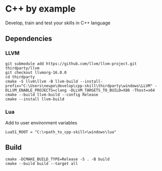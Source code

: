# C++ by example

Develop, train and test your skills in C++ language

## Dependencies

### LLVM

```
git submodule add https://github.com/llvm/llvm-project.git thirdparty/llvm
git checkout llvmorg-16.0.0
cd thirdparty
cmake -S llvm\llvm -B llvm-build --install-prefix="C:\Users\neupo\develop\cpp-skill\thirdparty\windows\LLVM" -DLLVM_ENABLE_PROJECTS=clang -DLLVM_TARGETS_TO_BUILD=X86 -Thost=x64
cmake --build llvm-build --config Release
cmake --install llvm-build
```

### Lua

Add to user environment variables

```
Lua51_ROOT = "C:\<path_to_cpp-skill>\windows\lua"
```


## Build

```
cmake -DCMAKE_BUILD_TYPE=Release -S . -B build
cmake --build build --target all
```